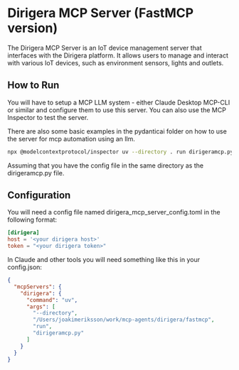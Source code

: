 # Dirigera MCP Server (FastMCP version)

The Dirigera MCP Server is an IoT device management server that interfaces with the Dirigera platform. It allows users to manage and interact with various IoT devices, such as environment sensors, lights and outlets.

## How to Run

You will have to setup a MCP LLM system - either Claude Desktop MCP-CLI or similar and configure them to use this server. You can also use the MCP Inspector to test the server.

There are also some basic examples in the pydanticai folder on how to use the server for mcp automation using an llm.

```bash
npx @modelcontextprotocol/inspector uv --directory . run dirigeramcp.py
```
Assuming that you have the config file in the same directory as the dirigeramcp.py file.

## Configuration

You will need a config file named dirigera_mcp_server_config.toml in the following format:

```toml
[dirigera]
host = '<your dirigera host>'
token = "<your dirigera token>"

```

In Claude and other tools you will need something like this in your config.json:

```json
{
  "mcpServers": {
    "dirigera": {
      "command": "uv",
      "args": [
        "--directory",
        "/Users/joakimeriksson/work/mcp-agents/dirigera/fastmcp",
        "run",
        "dirigeramcp.py"
      ]
    }
  }
}
```
